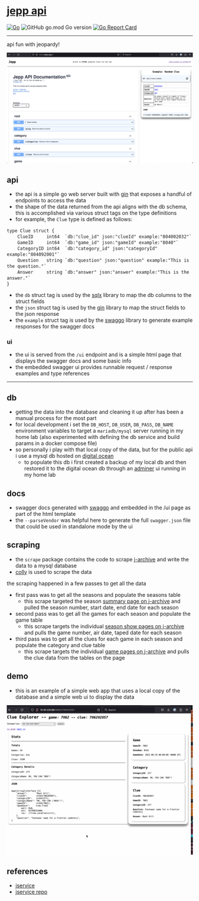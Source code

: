 # [jepp api](https://jepp.app)

[![Go](https://github.com/ecshreve/jepp/actions/workflows/go.yml/badge.svg)](https://github.com/ecshreve/jepp/actions/workflows/go.yml)
![GitHub go.mod Go version](https://img.shields.io/github/go-mod/go-version/ecshreve/jepp)
[![Go Report Card](https://goreportcard.com/badge/github.com/ecshreve/jepp)](https://goreportcard.com/report/github.com/ecshreve/jepp)

---

api fun with jeopardy!

![jepp](static/repo/jepp-ui.png)

## api

- the api is a simple go web server built with [gin] that exposes a handful of endpoints to access the data
- the shape of the data returned from the api aligns with the db schema, this is accomplished via various struct tags on the type definitions
- for example, the `Clue` type is defined as follows:
```{golang}
type Clue struct {
	ClueID     int64  `db:"clue_id" json:"clueId" example:"804002032"`
	GameID     int64  `db:"game_id" json:"gameId" example:"8040"`
	CategoryID int64  `db:"category_id" json:"categoryId" example:"804092001"`
	Question   string `db:"question" json:"question" example:"This is the question."`
	Answer     string `db:"answer" json:"answer" example:"This is the answer."`
}
```
- the `db` struct tag is used by the [sqlx] library to map the db columns to the struct fields
- the `json` struct tag is used by the [gin] library to map the struct fields to the json response
- the `example` struct tag is used by the [swaggo] library to generate example responses for the swagger docs

### ui

- the ui is served from the `/ui` endpoint and is a simple html page that displays the swagger docs
  and some basic info
- the embedded swagger ui provides runnable request / response examples and type references

<hr>

## db

- getting the data into the database and cleaning it up after has been a manual process for the most part
- for local development i set the `DB_HOST`, `DB_USER`, `DB_PASS`, `DB_NAME` environment variables to target a `mariadb/mysql` server running in my home lab (also experimented with defining the db service and build params in a docker compose file)
- so personally i play with that local copy of the data, but for the public api i use a mysql db hosted on [digital ocean](https://www.digitalocean.com/products/managed-databases-mysql)
  - to populate this db i first created a backup of my local db and then restored it to the digital ocean db through an [adminer](https://hub.docker.com/_/adminer/) ui running in my home lab

## docs

- swagger docs generated with [swaggo] and embedded in the /ui
  page as part of the html template
- the `--parseVendor` was helpful here to generate the full `swagger.json` file that could be used
  in standalone mode by the ui

## scraping

- the `scrape` package contains the code to scrape [j-archive]
  and write the data to a mysql database
- [colly](https://github.com/gocolly/colly) is used to scrape the data

the scraping happened in a few passes to get all the data
- first pass was to get all the seasons and populate the seasons table
  - this scrape targeted the season [summary page on j-archive](https://www.j-archive.com/listseasons.php) and pulled the season number, start date, end date for each season
- second pass was to get all the games for each season and populate the game table
  - this scrape targets the individual [season show pages on j-archive](https://www.j-archive.com/showseason.php?season=1) and pulls the game number, air date, taped date for each season
- third pass was to get all the clues for each game in each season and populate the category and clue table
  - this scrape targets the individual [game pages on j-archive](https://www.j-archive.com/showgame.php?game_id=7040) and pulls the clue data from the tables on the page

## demo

- this is an example of a simple web app that uses a local copy of the database and a simple
  web ui to display the data

![drop](static/repo/drop.gif)


## references
[sqlx]: <https://github.com/jmoiron/sqlx>
[gin]: <https://github.com/gin-gonic/gin>
[swaggo]: <https://github.com/swaggo/swag>
[j-archive]: <https://www.j-archive.com/>
- [jservice](https://jservice.io/)
- [jservice repo](https://github.com/sottenad/jService)

